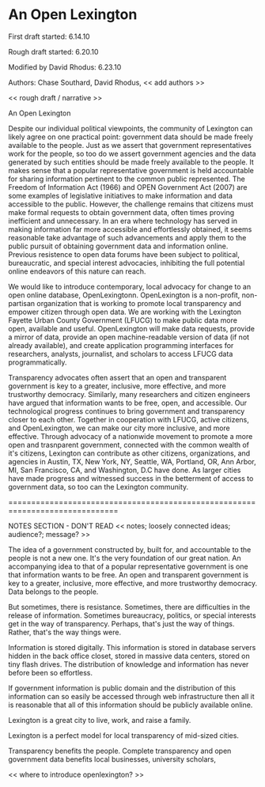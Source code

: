 # An Open Lexington

First draft started: 6.14.10

Rough draft started: 6.20.10

Modified by David Rhodus: 6.23.10

Authors: Chase Southard, David Rhodus, << add authors >>

<< rough draft / narrative >>

An Open Lexington

Despite our individual political viewpoints, the community of Lexington can likely agree on one practical point: government data should be made freely available to the people. Just as we assert that government representatives work for the people, so too do we assert government agencies and the data generated by such entities should be made freely available to the people. It makes sense that a popular representative government is held accountable for sharing information pertinent to the common public represented. The Freedom of Information Act (1966) and OPEN Government Act (2007) are some examples of legislative initiatives to make information and data accessible to the public. However, the challenge remains that citizens must make formal requests to obtain government data, often times proving inefficient and unnecessary. In an era where technology has served in making information far more accessible and effortlessly obtained, it seems reasonable take advantage of such advancements and apply them to the public pursuit of obtaining government data and information online. Previous resistence to open data forums have been subject to political, bureaucratic, and special interest advocacies, inhibiting the full potential online endeavors of this nature can reach.

We would like to introduce contemporary, local advocacy for change to an open online database, OpenLexingtonn. OpenLexington is a non-profit, non-partisan organization that is working to promote local transparency and empower citizen through open data. We are working with the Lexington Fayette Urban County Government (LFUCG) to make public data more open, available and useful. OpenLexington will make data requests, provide a mirror of data, provide an open machine-readable version of data (if not already available), and create application programming interfaces for researchers, analysts, journalist, and scholars to access LFUCG data programmatically. 

Transparency advocates often assert that an open and transparent government is key to a greater, inclusive, more effective, and more trustworthy democracy. Similarly, many researchers and citizen engineers have argued that information wants to be free, open, and accessible. Our technological progress continues to bring government and transparency closer to each other. Together in cooperation with LFUCG, active citizens, and OpenLexington, we can make our city more inclusive, and more effective. Through advocacy of a nationwide movement to promote a more open and trasnparent government, connected with the common wealth of it's citizens, Lexington can contribute as other citizens, organizations, and agencies in Austin, TX, New York, NY, Seattle, WA, Portland, OR, Ann Arbor, MI, San Francisco, CA, and Washington, D.C have done. As larger cities have made progress and witnessed success in the betterment of access to government data, so too can the Lexington community.







==============================================================================


NOTES SECTION - DON'T READ
<< notes; loosely connected ideas; audience?; message? >>

The idea of a government constructed by, built for, and accountable to the people is not a new one. It's the very foundation of our great nation. An accompanying idea to that of a popular representative government is one that information wants to be free. An open and transparent government is key to a greater, inclusive, more effective, and more trustworthy democracy. Data belongs to the people.

But sometimes, there is resistance. Sometimes, there are difficulties in the release of information. Sometimes bureaucracy, politics, or special interests get in the way of transparency. Perhaps, that's just the way of things. Rather, that's the way things were. 

Information is stored digitally. This information is stored in database servers hidden in the back office closet, stored in massive data centers, stored on tiny flash drives. The distribution of knowledge and information has never before been so effortless. 

If government information is public domain and the distribution of this information can so easily be accessed through web infrastructure then all it is reasonable that all of this information should be publicly available online.

Lexington is a great city to live, work, and raise a family. 

Lexington is a perfect model for local transparency of mid-sized cities.

Transparency benefits the people. Complete transparency and open government data benefits local businesses, university scholars, 

<< where to introduce openlexington? >>
